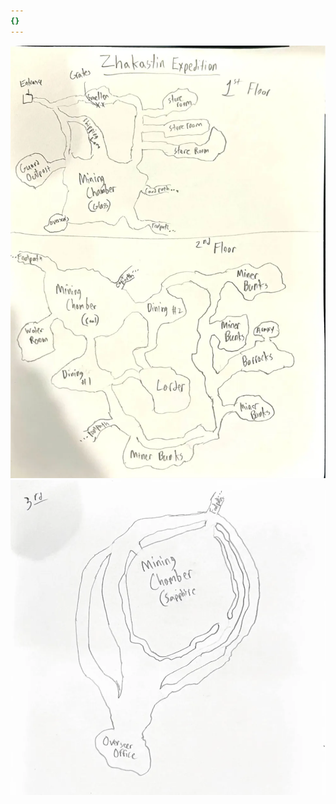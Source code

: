 ```yaml
---
{}
---
```

![](/assets/obsidian/Pasted%20image%2020250413190532.png)
![](/assets/obsidian/Pasted%20image%2020250224203001.png)